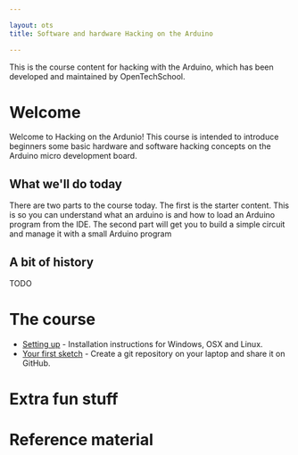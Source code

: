 ```yaml
---

layout: ots
title: Software and hardware Hacking on the Arduino

---
```


This is the course content for hacking with the Arduino, which has
been developed and maintained by OpenTechSchool.

# Welcome

Welcome to Hacking on the Ardunio! This course is intended to introduce
beginners some basic hardware and software hacking concepts on the Arduino
micro development board.


## What we'll do today

There are two parts to the course today. The first is the starter content. This is
so you can understand what an arduino is and how to load an Arduino program from the IDE.
The second part will get you to build a simple circuit and manage it with a small
Arduino program

## A bit of history

TODO


# The course

* [Setting up](core/setup.html) - Installation instructions for Windows, OSX and Linux.
* [Your first sketch](core/first-sketch.html) - Create a git repository on your laptop and share it on GitHub.

# Extra fun stuff


# Reference material

